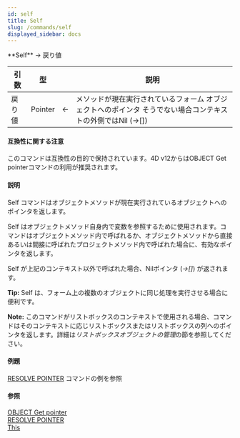 ```yaml
---
id: self
title: Self
slug: /commands/self
displayed_sidebar: docs
---
```


<!--REF #_command_.Self.Syntax-->**Self**  -> 戻り値<!-- END REF-->
<!--REF #_command_.Self.Params-->
| 引数 | 型 |  | 説明 |
| --- | --- | --- | --- |
| 戻り値 | Pointer | &#8592; | メソッドが現在実行されているフォーム オブジェクトへのポインタ そうでない場合コンテキストの外側ではNil (->[]) |

<!-- END REF-->

#### 互換性に関する注意 

<!--REF #_command_.Self.Summary-->このコマンドは互換性の目的で保持されています。<!-- END REF-->4D v12からはOBJECT Get pointerコマンドの利用が推奨されます。

#### 説明 

Self コマンドはオブジェクトメソッドが現在実行されているオブジェクトへのポインタを返します。

Self はオブジェクトメソッド自身内で変数を参照するために使用されます。コマンドはオブジェクトメソッド内で呼ばれるか、オブジェクトメソッドから直接あるいは間接に呼ばれたプロジェクトメソッド内で呼ばれた場合に、有効なポインタを返します。

Self が上記のコンテキスト以外で呼ばれた場合、Nilポインタ (*\->\[\]*) が返されます。

**Tip:** Self は、フォーム上の複数のオブジェクトに同じ処理を実行させる場合に便利です。

**Note:** このコマンドがリストボックスのコンテキストで使用される場合、コマンドはそのコンテキストに応じリストボックスまたはリストボックスの列へのポインタを返します。詳細は*リストボックスオブジェクトの管理*の節を参照してください。

#### 例題 

[RESOLVE POINTER](resolve-pointer.md "RESOLVE POINTER") コマンドの例を参照

#### 参照 

[OBJECT Get pointer](object-get-pointer.md)  
[RESOLVE POINTER](resolve-pointer.md)  
[This](this.md)  